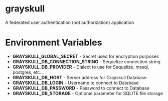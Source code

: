 # grayskull

A federated user authentication (not authorization) application

# Environment Variables

- **GRAYSKULL_GLOBAL_SECRET** - Secret used for encryption purposes
- **GRAYSKULL_DB_CONNECTION_STRING** - Sequelize connection string
- **GRAYSKULL_DB_PROVIDER** - Dialect to use for Sequelize. mssql, postgres, etc...
- **GRAYSKULL_DB_HOST** - Server address for Grayskull Database
- **GRAYSKULL_DB_LOGIN** - Username to connect to Database
- **GRAYSKULL_DB_PASSWORD** - Password to connect to Database
- **GRAYSKULL_DB_STORAGE** - Optional parameter for SQLITE file storage
